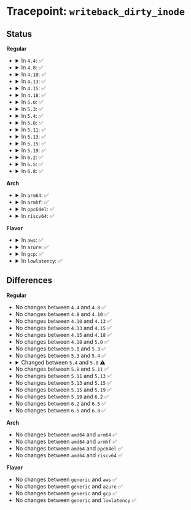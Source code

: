 # Tracepoint: <code>writeback_dirty_inode</code>

## Status
<b>Regular</b>
<ul>
<li>
<details>
<summary>In <code>4.4</code>: ✅</summary>

Event:

```c
struct trace_event_raw_writeback_dirty_inode_template {
    struct trace_entry ent;
    char name[32];
    long unsigned int ino;
    long unsigned int state;
    long unsigned int flags;
    char __data[0];
};
```
Function:

```c
void trace_event_raw_event_writeback_dirty_inode_template(void *__data, struct inode *inode, int flags);
```
</details>
</li>
<li>
<details>
<summary>In <code>4.8</code>: ✅</summary>

Event:

```c
struct trace_event_raw_writeback_dirty_inode_template {
    struct trace_entry ent;
    char name[32];
    long unsigned int ino;
    long unsigned int state;
    long unsigned int flags;
    char __data[0];
};
```
Function:

```c
void trace_event_raw_event_writeback_dirty_inode_template(void *__data, struct inode *inode, int flags);
```
</details>
</li>
<li>
<details>
<summary>In <code>4.10</code>: ✅</summary>

Event:

```c
struct trace_event_raw_writeback_dirty_inode_template {
    struct trace_entry ent;
    char name[32];
    long unsigned int ino;
    long unsigned int state;
    long unsigned int flags;
    char __data[0];
};
```
Function:

```c
void trace_event_raw_event_writeback_dirty_inode_template(void *__data, struct inode *inode, int flags);
```
</details>
</li>
<li>
<details>
<summary>In <code>4.13</code>: ✅</summary>

Event:

```c
struct trace_event_raw_writeback_dirty_inode_template {
    struct trace_entry ent;
    char name[32];
    long unsigned int ino;
    long unsigned int state;
    long unsigned int flags;
    char __data[0];
};
```
Function:

```c
void trace_event_raw_event_writeback_dirty_inode_template(void *__data, struct inode *inode, int flags);
```
</details>
</li>
<li>
<details>
<summary>In <code>4.15</code>: ✅</summary>

Event:

```c
struct trace_event_raw_writeback_dirty_inode_template {
    struct trace_entry ent;
    char name[32];
    long unsigned int ino;
    long unsigned int state;
    long unsigned int flags;
    char __data[0];
};
```
Function:

```c
void trace_event_raw_event_writeback_dirty_inode_template(void *__data, struct inode *inode, int flags);
```
</details>
</li>
<li>
<details>
<summary>In <code>4.18</code>: ✅</summary>

Event:

```c
struct trace_event_raw_writeback_dirty_inode_template {
    struct trace_entry ent;
    char name[32];
    long unsigned int ino;
    long unsigned int state;
    long unsigned int flags;
    char __data[0];
};
```
Function:

```c
void trace_event_raw_event_writeback_dirty_inode_template(void *__data, struct inode *inode, int flags);
```
</details>
</li>
<li>
<details>
<summary>In <code>5.0</code>: ✅</summary>

Event:

```c
struct trace_event_raw_writeback_dirty_inode_template {
    struct trace_entry ent;
    char name[32];
    long unsigned int ino;
    long unsigned int state;
    long unsigned int flags;
    char __data[0];
};
```
Function:

```c
void trace_event_raw_event_writeback_dirty_inode_template(void *__data, struct inode *inode, int flags);
```
</details>
</li>
<li>
<details>
<summary>In <code>5.3</code>: ✅</summary>

Event:

```c
struct trace_event_raw_writeback_dirty_inode_template {
    struct trace_entry ent;
    char name[32];
    long unsigned int ino;
    long unsigned int state;
    long unsigned int flags;
    char __data[0];
};
```
Function:

```c
void trace_event_raw_event_writeback_dirty_inode_template(void *__data, struct inode *inode, int flags);
```
</details>
</li>
<li>
<details>
<summary>In <code>5.4</code>: ✅</summary>

Event:

```c
struct trace_event_raw_writeback_dirty_inode_template {
    struct trace_entry ent;
    char name[32];
    long unsigned int ino;
    long unsigned int state;
    long unsigned int flags;
    char __data[0];
};
```
Function:

```c
void trace_event_raw_event_writeback_dirty_inode_template(void *__data, struct inode *inode, int flags);
```
</details>
</li>
<li>
<details>
<summary>In <code>5.8</code>: ✅</summary>

Event:

```c
struct trace_event_raw_writeback_dirty_inode_template {
    struct trace_entry ent;
    char name[32];
    ino_t ino;
    long unsigned int state;
    long unsigned int flags;
    char __data[0];
};
```
Function:

```c
void trace_event_raw_event_writeback_dirty_inode_template(void *__data, struct inode *inode, int flags);
```
</details>
</li>
<li>
<details>
<summary>In <code>5.11</code>: ✅</summary>

Event:

```c
struct trace_event_raw_writeback_dirty_inode_template {
    struct trace_entry ent;
    char name[32];
    ino_t ino;
    long unsigned int state;
    long unsigned int flags;
    char __data[0];
};
```
Function:

```c
void trace_event_raw_event_writeback_dirty_inode_template(void *__data, struct inode *inode, int flags);
```
</details>
</li>
<li>
<details>
<summary>In <code>5.13</code>: ✅</summary>

Event:

```c
struct trace_event_raw_writeback_dirty_inode_template {
    struct trace_entry ent;
    char name[32];
    ino_t ino;
    long unsigned int state;
    long unsigned int flags;
    char __data[0];
};
```
Function:

```c
void trace_event_raw_event_writeback_dirty_inode_template(void *__data, struct inode *inode, int flags);
```
</details>
</li>
<li>
<details>
<summary>In <code>5.15</code>: ✅</summary>

Event:

```c
struct trace_event_raw_writeback_dirty_inode_template {
    struct trace_entry ent;
    char name[32];
    ino_t ino;
    long unsigned int state;
    long unsigned int flags;
    char __data[0];
};
```
Function:

```c
void trace_event_raw_event_writeback_dirty_inode_template(void *__data, struct inode *inode, int flags);
```
</details>
</li>
<li>
<details>
<summary>In <code>5.19</code>: ✅</summary>

Event:

```c
struct trace_event_raw_writeback_dirty_inode_template {
    struct trace_entry ent;
    char name[32];
    ino_t ino;
    long unsigned int state;
    long unsigned int flags;
    char __data[0];
};
```
Function:

```c
void trace_event_raw_event_writeback_dirty_inode_template(void *__data, struct inode *inode, int flags);
```
</details>
</li>
<li>
<details>
<summary>In <code>6.2</code>: ✅</summary>

Event:

```c
struct trace_event_raw_writeback_dirty_inode_template {
    struct trace_entry ent;
    char name[32];
    ino_t ino;
    long unsigned int state;
    long unsigned int flags;
    char __data[0];
};
```
Function:

```c
void trace_event_raw_event_writeback_dirty_inode_template(void *__data, struct inode *inode, int flags);
```
</details>
</li>
<li>
<details>
<summary>In <code>6.5</code>: ✅</summary>

Event:

```c
struct trace_event_raw_writeback_dirty_inode_template {
    struct trace_entry ent;
    char name[32];
    ino_t ino;
    long unsigned int state;
    long unsigned int flags;
    char __data[0];
};
```
Function:

```c
void trace_event_raw_event_writeback_dirty_inode_template(void *__data, struct inode *inode, int flags);
```
</details>
</li>
<li>
<details>
<summary>In <code>6.8</code>: ✅</summary>

Event:

```c
struct trace_event_raw_writeback_dirty_inode_template {
    struct trace_entry ent;
    char name[32];
    ino_t ino;
    long unsigned int state;
    long unsigned int flags;
    char __data[0];
};
```
Function:

```c
void trace_event_raw_event_writeback_dirty_inode_template(void *__data, struct inode *inode, int flags);
```
</details>
</li>
</ul>
<b>Arch</b>
<ul>
<li>
<details>
<summary>In <code>arm64</code>: ✅</summary>

Event:

```c
struct trace_event_raw_writeback_dirty_inode_template {
    struct trace_entry ent;
    char name[32];
    long unsigned int ino;
    long unsigned int state;
    long unsigned int flags;
    char __data[0];
};
```
Function:

```c
void trace_event_raw_event_writeback_dirty_inode_template(void *__data, struct inode *inode, int flags);
```
</details>
</li>
<li>
<details>
<summary>In <code>armhf</code>: ✅</summary>

Event:

```c
struct trace_event_raw_writeback_dirty_inode_template {
    struct trace_entry ent;
    char name[32];
    long unsigned int ino;
    long unsigned int state;
    long unsigned int flags;
    char __data[0];
};
```
Function:

```c
void trace_event_raw_event_writeback_dirty_inode_template(void *__data, struct inode *inode, int flags);
```
</details>
</li>
<li>
<details>
<summary>In <code>ppc64el</code>: ✅</summary>

Event:

```c
struct trace_event_raw_writeback_dirty_inode_template {
    struct trace_entry ent;
    char name[32];
    long unsigned int ino;
    long unsigned int state;
    long unsigned int flags;
    char __data[0];
};
```
Function:

```c
void trace_event_raw_event_writeback_dirty_inode_template(void *__data, struct inode *inode, int flags);
```
</details>
</li>
<li>
<details>
<summary>In <code>riscv64</code>: ✅</summary>

Event:

```c
struct trace_event_raw_writeback_dirty_inode_template {
    struct trace_entry ent;
    char name[32];
    long unsigned int ino;
    long unsigned int state;
    long unsigned int flags;
    char __data[0];
};
```
Function:

```c
void trace_event_raw_event_writeback_dirty_inode_template(void *__data, struct inode *inode, int flags);
```
</details>
</li>
</ul>
<b>Flavor</b>
<ul>
<li>
<details>
<summary>In <code>aws</code>: ✅</summary>

Event:

```c
struct trace_event_raw_writeback_dirty_inode_template {
    struct trace_entry ent;
    char name[32];
    long unsigned int ino;
    long unsigned int state;
    long unsigned int flags;
    char __data[0];
};
```
Function:

```c
void trace_event_raw_event_writeback_dirty_inode_template(void *__data, struct inode *inode, int flags);
```
</details>
</li>
<li>
<details>
<summary>In <code>azure</code>: ✅</summary>

Event:

```c
struct trace_event_raw_writeback_dirty_inode_template {
    struct trace_entry ent;
    char name[32];
    long unsigned int ino;
    long unsigned int state;
    long unsigned int flags;
    char __data[0];
};
```
Function:

```c
void trace_event_raw_event_writeback_dirty_inode_template(void *__data, struct inode *inode, int flags);
```
</details>
</li>
<li>
<details>
<summary>In <code>gcp</code>: ✅</summary>

Event:

```c
struct trace_event_raw_writeback_dirty_inode_template {
    struct trace_entry ent;
    char name[32];
    long unsigned int ino;
    long unsigned int state;
    long unsigned int flags;
    char __data[0];
};
```
Function:

```c
void trace_event_raw_event_writeback_dirty_inode_template(void *__data, struct inode *inode, int flags);
```
</details>
</li>
<li>
<details>
<summary>In <code>lowlatency</code>: ✅</summary>

Event:

```c
struct trace_event_raw_writeback_dirty_inode_template {
    struct trace_entry ent;
    char name[32];
    long unsigned int ino;
    long unsigned int state;
    long unsigned int flags;
    char __data[0];
};
```
Function:

```c
void trace_event_raw_event_writeback_dirty_inode_template(void *__data, struct inode *inode, int flags);
```
</details>
</li>
</ul>

## Differences
<b>Regular</b>
<ul>
<li>
No changes between <code>4.4</code> and <code>4.8</code> ✅
</li>
<li>
No changes between <code>4.8</code> and <code>4.10</code> ✅
</li>
<li>
No changes between <code>4.10</code> and <code>4.13</code> ✅
</li>
<li>
No changes between <code>4.13</code> and <code>4.15</code> ✅
</li>
<li>
No changes between <code>4.15</code> and <code>4.18</code> ✅
</li>
<li>
No changes between <code>4.18</code> and <code>5.0</code> ✅
</li>
<li>
No changes between <code>5.0</code> and <code>5.3</code> ✅
</li>
<li>
No changes between <code>5.3</code> and <code>5.4</code> ✅
</li>
<li>
<details>
<summary>Changed between <code>5.4</code> and <code>5.8</code> ⚠️</summary>
<ul>
<li>
<b>Event changed. </b>
</li>
<li>
<b>Field type changed. </b>
<code>long unsigned int ino</code> ➡️ <code>ino_t ino</code>
</li>
</ul>
</details>
</li>
<li>
No changes between <code>5.8</code> and <code>5.11</code> ✅
</li>
<li>
No changes between <code>5.11</code> and <code>5.13</code> ✅
</li>
<li>
No changes between <code>5.13</code> and <code>5.15</code> ✅
</li>
<li>
No changes between <code>5.15</code> and <code>5.19</code> ✅
</li>
<li>
No changes between <code>5.19</code> and <code>6.2</code> ✅
</li>
<li>
No changes between <code>6.2</code> and <code>6.5</code> ✅
</li>
<li>
No changes between <code>6.5</code> and <code>6.8</code> ✅
</li>
</ul>
<b>Arch</b>
<ul>
<li>
No changes between <code>amd64</code> and <code>arm64</code> ✅
</li>
<li>
No changes between <code>amd64</code> and <code>armhf</code> ✅
</li>
<li>
No changes between <code>amd64</code> and <code>ppc64el</code> ✅
</li>
<li>
No changes between <code>amd64</code> and <code>riscv64</code> ✅
</li>
</ul>
<b>Flavor</b>
<ul>
<li>
No changes between <code>generic</code> and <code>aws</code> ✅
</li>
<li>
No changes between <code>generic</code> and <code>azure</code> ✅
</li>
<li>
No changes between <code>generic</code> and <code>gcp</code> ✅
</li>
<li>
No changes between <code>generic</code> and <code>lowlatency</code> ✅
</li>
</ul>
